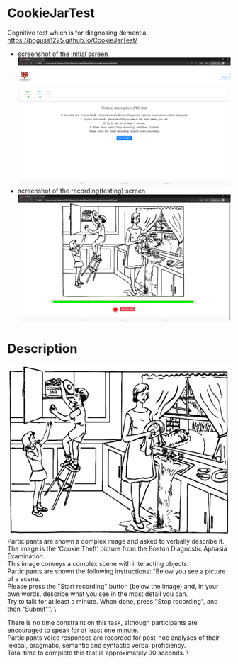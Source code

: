 # CookieJarTest
Cognitive test which is for diagnosing dementia.\
https://boguss1225.github.io/CookieJarTest/

* screenshot of the initial screen\
![picture](https://github.com/boguss1225/CookieJarTest/blob/master/cookiejartest/assets/screenshot1.PNG)
* screenshot of the recording(testing) screen\
![picture](https://github.com/boguss1225/CookieJarTest/blob/master/cookiejartest/assets/screenshot2.PNG)

# Description

![picture](https://github.com/boguss1225/CookieJarTest/blob/master/cookiejartest/assets/testimage1.PNG)\
Participants are shown a complex image and asked to verbally describe it. \
The image is the ‘Cookie Theft’ picture from the Boston Diagnostic Aphasia Examination.\
This image conveys a complex scene with interacting objects. \
Participants are shown the following instructions: “Below you see a picture of a scene.\
Please press the "Start recording" button (below the image) and, in your own words, describe what you see in the most detail you can.\
Try to talk for at least a minute. When done, press "Stop recording", and then "Submit"”. \

There is no time constraint on this task, although participants are encouraged to speak for at least one minute.\
Participants voice responses are recorded for post-hoc analyses of their lexical, pragmatic, semantic and syntactic verbal proficiency.\
Total time to complete this test is approximately 90 seconds. \

